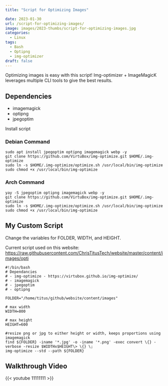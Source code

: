 ```yaml
---
title: "Script for Optimizing Images"

date: 2023-01-30
url: /script-for-optimizing-images/
image: images/2023-thumbs/script-for-optimizing-images.jpg
categories:
  - Linux
tags:
  - Bash
  - Optipng
  - img-optimizer
draft: false
---
```

Optimizing images is easy with this script! Img-optimizer + ImageMagicK leverages multiple CLI tools to give the best results.
<!--more-->

## Dependencies  

- imagemagick
- optipng
- jpegoptim

Install script

### Debian Command

```
sudo apt install jpegoptim optipng imagemagick webp -y
git clone https://github.com/VirtuBox/img-optimize.git $HOME/.img-optimize
sudo ln -s $HOME/.img-optimize/optimize.sh /usr/local/bin/img-optimize
sudo chmod +x /usr/local/bin/img-optimize
```

### Arch Command

```
yay -S jpegoptim optipng imagemagick webp -y
git clone https://github.com/VirtuBox/img-optimize.git $HOME/.img-optimize
sudo ln -s $HOME/.img-optimize/optimize.sh /usr/local/bin/img-optimize
sudo chmod +x /usr/local/bin/img-optimize
```

## My Custom Script

Change the variables for FOLDER, WIDTH, and HEIGHT. 

Current script used on this website: <https://raw.githubusercontent.com/ChrisTitusTech/website/master/content/images/opti>

```
#!/bin/bash
# Dependancies
# - img-optimize - https://virtubox.github.io/img-optimize/
# - imagemagick
# - jpegoptim
# - optipng

FOLDER="/home/titus/github/website/content/images"

# max width
WIDTH=800

# max height
HEIGHT=600

#resize png or jpg to either height or width, keeps proportions using imagemagick
find ${FOLDER} -iname '*.jpg' -o -iname '*.png' -exec convert \{} -verbose -resize $WIDTHx$HEIGHT\> \{} \;
img-optimize --std --path ${FOLDER}
```

## Walkthrough Video

{{< youtube 11111111 >}}
